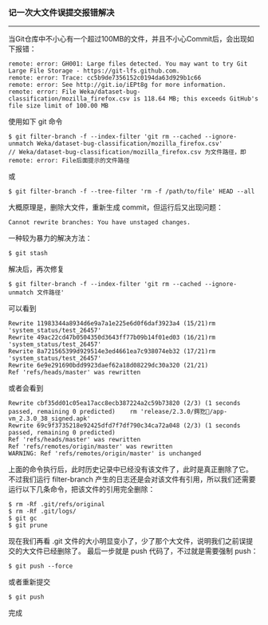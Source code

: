 ### 记一次大文件误提交报错解决
---

当Git仓库中不小心有一个超过100MB的文件，并且不小心Commit后，会出现如下报错：
```
remote: error: GH001: Large files detected. You may want to try Git Large File Storage - https://git-lfs.github.com.
remote: error: Trace: cc5b9de7356152c0194da63d929b1c66
remote: error: See http://git.io/iEPt8g for more information.
remote: error: File Weka/dataset-bug-classification/mozilla_firefox.csv is 118.64 MB; this exceeds GitHub's file size limit of 100.00 MB
```

使用如下 git 命令
```
$ git filter-branch -f --index-filter 'git rm --cached --ignore-unmatch Weka/dataset-bug-classification/mozilla_firefox.csv'
// Weka/dataset-bug-classification/mozilla_firefox.csv 为文件路径，即remote: error: File后面提示的文件路径
```
或
```
$ git filter-branch -f --tree-filter 'rm -f /path/to/file' HEAD --all
```
大概原理是，删除大文件，重新生成 commit，但运行后又出现问题：
```
Cannot rewrite branches: You have unstaged changes.
```
一种较为暴力的解决方法：
```
$ git stash
```
解决后，再次修复
```
$ git filter-branch -f --index-filter 'git rm --cached --ignore-unmatch 文件路径'
```
可以看到
```
Rewrite 11983344a8934d6e9a7a1e225e6d0f6daf3923a4 (15/21)rm 'system_status/test_26457'
Rewrite 49ac22cd47b0504350d3643ff77b09b14f01ed03 (16/21)rm 'system_status/test_26457'
Rewrite 8a721565399d929514e3ed4661ea7c938074eb32 (17/21)rm 'system_status/test_26457'
Rewrite 6e9e291690bdd9923daef62a18d08229dc30a320 (21/21)
Ref 'refs/heads/master' was rewritten
```
或者会看到
```
Rewrite cbf35dd01c05ea17acc8ecb387224a2c59b73820 (2/3) (1 seconds passed, remaining 0 predicted)    rm 'release/2.3.0/鍔犵/app-vm_2.3.0_38_signed.apk'
Rewrite 69c9f3735218e92425dfd7f7df790c34ca72a048 (2/3) (1 seconds passed, remaining 0 predicted)
Ref 'refs/heads/master' was rewritten
Ref 'refs/remotes/origin/master' was rewritten
WARNING: Ref 'refs/remotes/origin/master' is unchanged
````
上面的命令执行后，此时历史记录中已经没有该文件了，此时是真正删除了它。
不过我们运行 filter-branch 产生的日志还是会对该文件有引用，所以我们还需要运行以下几条命令，把该文件的引用完全删除：
```
$ rm -Rf .git/refs/original
$ rm -Rf .git/logs/
$ git gc
$ git prune
```
现在我们再看 .git 文件的大小明显变小了，少了那个大文件，说明我们之前误提交的大文件已经删除了。
最后一步就是 push 代码了，不过就是需要强制 push：
```
$ git push --force
```
或者重新提交
```
$ git push
```
完成